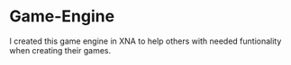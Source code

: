 # Game-Engine
I created this game engine in XNA to help others with needed funtionality when creating their games. 
